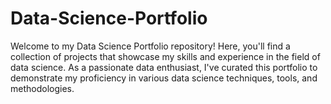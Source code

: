 # Data-Science-Portfolio
Welcome to my Data Science Portfolio repository! Here, you'll find a collection of projects that showcase my skills and experience in the field of data science. As a passionate data enthusiast, I've curated this portfolio to demonstrate my proficiency in various data science techniques, tools, and methodologies.
